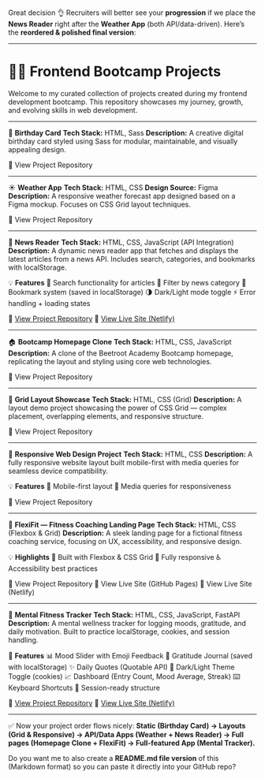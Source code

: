 Great decision 👌 Recruiters will better see your **progression** if we place the **News Reader** right after the **Weather App** (both API/data-driven). Here’s the **reordered & polished final version**:

---

# 🧑‍💻 Frontend Bootcamp Projects

Welcome to my curated collection of projects created during my frontend development bootcamp. This repository showcases my journey, growth, and evolving skills in web development.

---

🎉 **Birthday Card**
**Tech Stack:** HTML, Sass
**Description:** A creative digital birthday card styled using Sass for modular, maintainable, and visually appealing design.

🔗 View Project Repository

---

☀️ **Weather App**
**Tech Stack:** HTML, CSS
**Design Source:** Figma
**Description:** A responsive weather forecast app designed based on a Figma mockup. Focuses on CSS Grid layout techniques.

🔗 View Project Repository

---

📰 **News Reader**
**Tech Stack:** HTML, CSS, JavaScript (API Integration)
**Description:** A dynamic news reader app that fetches and displays the latest articles from a news API. Includes search, categories, and bookmarks with localStorage.

💡 **Features**
🔎 Search functionality for articles
📰 Filter by news category
🔖 Bookmark system (saved in localStorage)
🌗 Dark/Light mode toggle
⚡ Error handling + loading states

🔗 [View Project Repository](https://github.com/jidris-spec/News-Reader)
🔗 [View Live Site (Netlify)](https://news-reader-spec.netlify.app/)

---

🏠 **Bootcamp Homepage Clone**
**Tech Stack:** HTML, CSS, JavaScript
**Description:** A clone of the Beetroot Academy Bootcamp homepage, replicating the layout and styling using core web technologies.

🔗 View Project Repository

---

🧱 **Grid Layout Showcase**
**Tech Stack:** HTML, CSS (Grid)
**Description:** A layout demo project showcasing the power of CSS Grid — complex placement, overlapping elements, and responsive structure.

🔗 View Project Repository

---

📱 **Responsive Web Design Project**
**Tech Stack:** HTML, CSS
**Description:** A fully responsive website layout built mobile-first with media queries for seamless device compatibility.

💡 **Features**
📱 Mobile-first layout
🔄 Media queries for responsiveness

🔗 View Project Repository

---

🎯 **FlexiFit — Fitness Coaching Landing Page**
**Tech Stack:** HTML, CSS (Flexbox & Grid)
**Description:** A sleek landing page for a fictional fitness coaching service, focusing on UX, accessibility, and responsive design.

💡 **Highlights**
💪 Built with Flexbox & CSS Grid
📱 Fully responsive
♿ Accessibility best practices

🔗 View Project Repository
🔗 View Live Site (GitHub Pages)
🔗 View Live Site (Netlify)

---

🧠 **Mental Fitness Tracker**
**Tech Stack:** HTML, CSS, JavaScript, FastAPI
**Description:** A mental wellness tracker for logging moods, gratitude, and daily motivation. Built to practice localStorage, cookies, and session handling.

🌟 **Features**
📊 Mood Slider with Emoji Feedback
🙏 Gratitude Journal (saved with localStorage)
✨ Daily Quotes (Quotable API)
🌙 Dark/Light Theme Toggle (cookies)
📈 Dashboard (Entry Count, Mood Average, Streak)
⌨️ Keyboard Shortcuts
🔐 Session-ready structure

🔗 [View Project Repository](https://github.com/jidris-spec/Mental-Fitness-Tracker.git)
🔗 [View Live Site (Netlify)](https://688be424cd2b856eb4984ac6--celadon-caramel-982f91.netlify.app/)

---

✅ Now your project order flows nicely:
**Static (Birthday Card) → Layouts (Grid & Responsive) → API/Data Apps (Weather + News Reader) → Full pages (Homepage Clone + FlexiFit) → Full-featured App (Mental Tracker).**

Do you want me to also create a **README.md file version** of this (Markdown format) so you can paste it directly into your GitHub repo?
